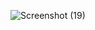 ![Screenshot (19)](https://user-images.githubusercontent.com/104717753/192516490-78a7aadc-bda1-4846-a5cb-a152d32bb329.png)
